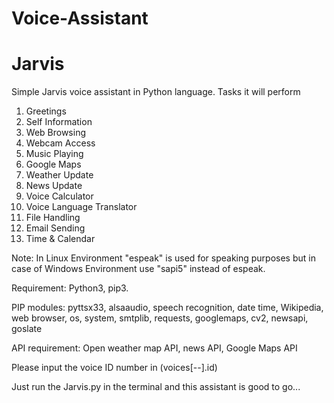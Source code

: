 # Voice-Assistant
# Jarvis
Simple Jarvis voice assistant in Python language.
Tasks it will perform
1. Greetings
2. Self Information
3. Web Browsing
4. Webcam Access
5. Music Playing
6. Google Maps
7. Weather Update
8. News Update
9. Voice Calculator
10. Voice Language Translator
11. File Handling
12. Email Sending
13. Time & Calendar

Note: In Linux Environment "espeak" is used for speaking purposes but in case of Windows Environment use "sapi5" instead of espeak.

Requirement: Python3, pip3.

PIP modules: pyttsx33, alsaaudio, speech recognition, date time, Wikipedia, web browser, os, system, smtplib, requests, googlemaps, cv2, newsapi, goslate

API requirement: Open weather map API, news API, Google Maps API

Please input the voice ID number in (voices[--].id)

Just run the Jarvis.py in the terminal and this assistant is good to go...

